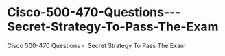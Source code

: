 # Cisco-500-470-Questions---Secret-Strategy-To-Pass-The-Exam
Cisco 500-470 Questions -  Secret Strategy To Pass The Exam

